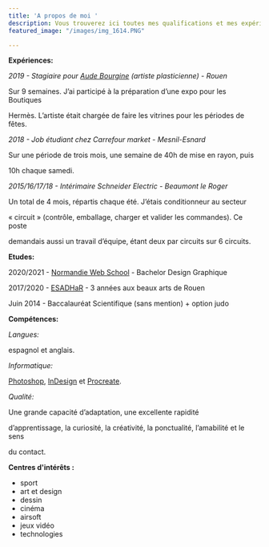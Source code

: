 ```yaml
---
title: 'A propos de moi '
description: Vous trouverez ici toutes mes qualifications et mes expériences passées.
featured_image: "/images/img_1614.PNG"

---
```

**Expériences:** 

_2019 - Stagiaire pour_ [_Aude Bourgine_](http:/www.audebourgine.fr) _(artiste plasticienne) - Rouen_

Sur 9 semaines. J’ai participé à la préparation d’une expo pour les Boutiques

Hermès. L’artiste était chargée de faire les vitrines pour les périodes de fêtes.

_2018 - Job étudiant chez Carrefour market - Mesnil-Esnard_

Sur une période de trois mois, une semaine de 40h de mise en rayon, puis

10h chaque samedi.

_2015/16/17/18 - Intérimaire Schneider Electric - Beaumont le Roger_

Un total de 4 mois, répartis chaque été. J’étais conditionneur au secteur

« circuit » (contrôle, emballage, charger et valider les commandes). Ce poste

demandais aussi un travail d’équipe, étant deux par circuits sur 6 circuits.

**Etudes:** 

2020/2021 - [Normandie Web School](WWW.normandiewebschool.fr) - Bachelor Design Graphique

2017/2020 - [ESADHaR](https://esadhar.fr/fr) - 3 années aux beaux arts de Rouen

Juin 2014 - Baccalauréat Scientifique (sans mention) + option judo

**Compétences:** 

_Langues:_ 

espagnol et anglais.

_Informatique:_

[Photoshop](https://www.adobe.com/fr/products/photoshop.html?promoid=PC1PQQ5T&mv=other), [InDesign](https://www.adobe.com/fr/products/indesign.html?promoid=PGRQQLFS&mv=other) et [Procreate](https://procreate.art/).

_Qualité:_

Une grande capacité d’adaptation, une excellente rapidité

d’apprentissage, la curiosité, la créativité, la ponctualité, l’amabilité et le sens

du contact.

**Centres d'intérêts :** 

* sport
*  art et design
* dessin
* cinéma
* airsoft
* jeux vidéo 
* technologies